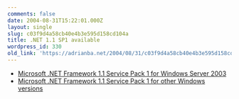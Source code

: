 ```yaml
---
comments: false
date: 2004-08-31T15:22:01.000Z
layout: single
slug: c03f9d4a58cb40e4b3e595d158cd104a
title: .NET 1.1 SP1 available
wordpress_id: 330
old_link: 'https://adrianba.net/2004/08/31/c03f9d4a58cb40e4b3e595d158cd104a/'
---
```

  * [
Microsoft .NET Framework 1.1 Service Pack 1 for Windows Server
2003](http://www.microsoft.com/downloads/details.aspx?familyid=AE7EDEF7-2CB7-4864-8623-A1038563DF23)
  * [
Microsoft .NET Framework 1.1 Service Pack 1 for other Windows
versions](http://www.microsoft.com/downloads/details.aspx?FamilyId=A8F5654F-088E-40B2-BBDB-A83353618B38)

